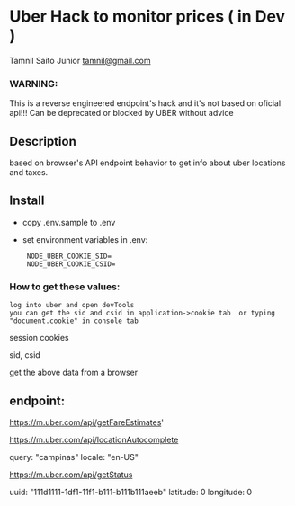 # Uber Hack to monitor prices ( in Dev )

Tamnil Saito Junior <tamnil@gmail.com>

### WARNING:

This is a reverse engineered endpoint's hack and it's not based on oficial api!!!
Can be deprecated or blocked by UBER without advice


## Description
based on browser's API endpoint behavior to get info about uber locations and taxes.

## Install

- copy .env.sample to .env
- set environment variables in .env:

   ```
    NODE_UBER_COOKIE_SID=
    NODE_UBER_COOKIE_CSID=

    ```

###    How to get these values:
    log into uber and open devTools
    you can get the sid and csid in application->cookie tab  or typing "document.cookie" in console tab




session cookies

sid, csid

 get the above data from a browser


## endpoint:

https://m.uber.com/api/getFareEstimates'

https://m.uber.com/api/locationAutocomplete

query: "campinas"
locale: "en-US"

https://m.uber.com/api/getStatus

uuid: "111d1111-1df1-11f1-b111-b111b111aeeb"
latitude: 0
longitude: 0





